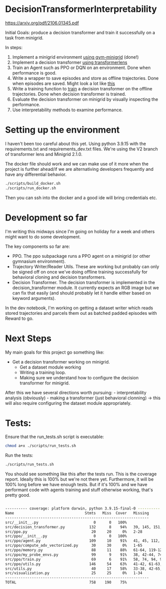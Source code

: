 # DecisionTransformerInterpretability

https://arxiv.org/pdf/2106.01345.pdf

Initial Goals: produce a decision transformer and train it successfully on a task from minigrid. 

In steps:
1. Implement a minigrid environment [using gym-minigrid](https://github.com/Farama-Foundation/Minigrid) (done!)
2. Implement a decision transformer [using transformerlens](https://github.com/neelnanda-io/TransformerLens) 
3. Train an Agent such as PPO or DQN on an environment. Done when performance is good. 
4. Write a wrapper to save episodes and store as offline trajectories. Done when episodes are saved. Might look a lot like [this](https://github.com/Farama-Foundation/D4RL/blob/master/scripts/generation/generate_minigrid_fourroom_data.py)
5. Write a training function to [train](https://github.com/kzl/decision-transformer/blob/master/gym/decision_transformer/training/act_trainer.py) a decision transformer on the offline trajectories. Done when decision transformer is trained. 
6. Evaluate the decision transformer on minigrid by visually inspecting the performance.
7. Use interpretability methods to examine performance.

# Setting up the environment

I haven't been too careful about this yet. Using python 3.9.15 with the requirements.txt and requirements_dev.txt files. We're using the V2 branch of transformer lens and Minigrid 2.1.0.

The docker file should work and we can make use of it more when the project is further ahead/if we are alternativing developers frequently and have any differential behavior. 

```bash
./scripts/build_docker.sh
./scripts/run_docker.sh
```

Then you can ssh into the docker and a good ide will bring credentials etc.

# Development so far

I'm writing this midways since I'm going on holiday for a week and others might want to do some development. 

The key components so far are:
- PPO. The ppo subpackage runs a PPO agent on a minigrid (or other gymnasium environment).
- Trajectory Writer/Reader Utils. These are working but probably can only be signed off on once we've doing offline training successfully for behavioral cloning and decision transformers. 
- Decision Transformer. The decision transformer is implemented in the decision_transformer module. It currently expects an RGB image but we can fix that easily (and should probably let it handle either based on keyword arguments).

In the dev notebook, I'm working on getting a dataset writer which reads stored trajectories and parcels them out as batched padded episodes with Reward to go. 

# Next Steps

My main goals for this project go something like:
- Get a decision transformer working on minigrid.
    - Get a dataset module working
    - Writing a training loop. 
    - Making sure we understand how to configure the decision transformer for minigrid.

After this we have several directions worth pursuing:
    - interpretability analysis (obviously)
    - making a transformer (just behavioral clonning) -> this will also require configuring the dataset module appropriately. 

# Tests:


Ensure that the run_tests.sh script is executable:
```bash
chmod a+x ./scripts/run_tests.sh
```

Run the tests:
```bash
./scripts/run_tests.sh
```

You should see something like this after the tests run. This is the coverage report. Ideally this is 100% but we're not there yet. Furthermore, it will be 100% long before we have enough tests. But if it's 100% and we have performant code with agents training and stuff otherwise working, that's pretty good.

```bash

---------- coverage: platform darwin, python 3.9.15-final-0 ----------
Name                                Stmts   Miss  Cover   Missing
-----------------------------------------------------------------
src/__init__.py                         0      0   100%
src/decision_transformer.py           132      8    94%   39, 145, 151, 156-157, 221, 246, 249
src/ppo.py                             20     20     0%   2-28
src/ppo/__init__.py                     0      0   100%
src/ppo/agent.py                      109     10    91%   41, 45, 112, 151-157
src/ppo/compute_adv_vectorized.py      30     30     0%   1-65
src/ppo/memory.py                      88     11    88%   61-64, 119-123, 147-148
src/ppo/my_probe_envs.py               99      9    91%   38, 42-44, 74, 99, 108, 137, 168
src/ppo/train.py                       69      6    91%   58, 74, 94, 98, 109, 113
src/ppo/utils.py                      146     54    63%   41-42, 61-63, 69, 75, 92-96, 110-115, 177-206, 217-235
src/utils.py                           40     17    58%   33-38, 42-65, 73, 76-79
src/visualization.py                   25     25     0%   1-34
-----------------------------------------------------------------
TOTAL                                 758    190    75%
```